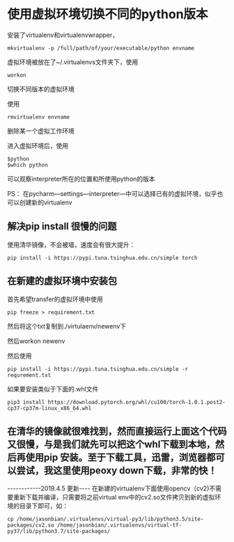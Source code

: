 # 使用虚拟环境切换不同的python版本

安装了virtualenv和virtualenvwrapper，

```
mkvirtualenv -p /full/path/of/your/executable/python envname
```

虚拟环境被放在了~/.virtualenvs文件夹下，使用

```
workon
```

切换不同版本的虚拟环境

使用

```
rmvirtualenv envname
```

删除某一个虚拟工作环境

进入虚拟环境后，使用

```
$python
$which python
```

可以观察interpreter所在的位置和所使用python的版本

PS： 在pycharm—settings—interpreter—中可以选择已有的虚拟环境，似乎也可以创建新的virtualenv

## 解决pip install 很慢的问题

使用清华镜像，不会被墙，速度会有很大提升：

```
pip install -i https://pypi.tuna.tsinghua.edu.cn/simple torch
```

## 在新建的虚拟环境中安装包

首先希望transfer的虚拟环境中使用

```
pip freeze > requirement.txt
```

然后将这个txt复制到./virtulaenv/newenv下

然后workon newenv

然后使用

```
pip install -i https://pypi.tuna.tsinghua.edu.cn/simple -r requrement.txt 
```

如果要安装类似于下面的.whl文件

```
pip3 install https://download.pytorch.org/whl/cu100/torch-1.0.1.post2-cp37-cp37m-linux_x86_64.whl
```

在清华的镜像就很难找到，然而直接运行上面这个代码又很慢，与是我们就先可以把这个whl下载到本地，然后再使用pip 安装。至于下载工具，迅雷，浏览器都可以尝试，我这里使用peoxy down下载，非常的快！
 ---
------------2019.4.5 更新----
在新建的virtualenv下面使用opencv（cv2)不需要重新下载并编译，只需要将之前virtual env中的cv2.so文件拷贝到新的虚拟环境的目录下即可，如：
```
cp /home/jasonbian/.virtualenvs/virtual-py3/lib/python3.5/site-packages/cv2.so /home/jasonbian/.virtualenvs/virtual-tf-py37/lib/python3.7/site-packages/
```
